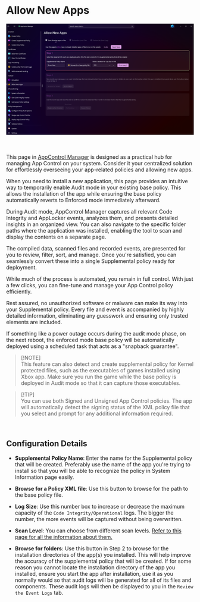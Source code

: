 # Allow New Apps

<div align="center">

<img src="https://raw.githubusercontent.com/HotCakeX/.github/refs/heads/main/Pictures/PNG%20and%20JPG/AppControl%20Manager%20page%20screenshots/Allow%20New%20Apps.png" alt="AppControl Manager Application's Allow New Apps Page">

</div>

<br>

<br>

This page in [AppControl Manager](https://github.com/HotCakeX/Harden-Windows-Security/wiki/AppControl-Manager) is designed as a practical hub for managing App Control on your system. Consider it your centralized solution for effortlessly overseeing your app-related policies and allowing new apps.

When you need to install a new application, this page provides an intuitive way to temporarily enable Audit mode in your existing base policy. This allows the installation of the app while ensuring the base policy automatically reverts to Enforced mode immediately afterward.

During Audit mode, AppControl Manager captures all relevant Code Integrity and AppLocker events, analyzes them, and presents detailed insights in an organized view. You can also navigate to the specific folder paths where the application was installed, enabling the tool to scan and display the contents on a separate page.

The compiled data, scanned files and recorded events, are presented for you to review, filter, sort, and manage. Once you're satisfied, you can seamlessly convert these into a single Supplemental policy ready for deployment.

While much of the process is automated, you remain in full control. With just a few clicks, you can fine-tune and manage your App Control policy efficiently.

Rest assured, no unauthorized software or malware can make its way into your Supplemental policy. Every file and event is accompanied by highly detailed information, eliminating any guesswork and ensuring only trusted elements are included.

If something like a power outage occurs during the audit mode phase, on the next reboot, the enforced mode base policy will be automatically deployed using a scheduled task that acts as a "snapback guarantee".

> [!NOTE]\
> This feature can also detect and create supplemental policy for Kernel protected files, such as the executables of games installed using Xbox app. Make sure you run the game while the base policy is deployed in Audit mode so that it can capture those executables.

> [!TIP]\
> You can use both Signed and Unsigned App Control policies. The app will automatically detect the signing status of the XML policy file that you select and prompt for any additional information required.

<br>

## Configuration Details

* **Supplemental Policy Name**: Enter the name for the Supplemental policy that will be created. Preferably use the name of the app you're trying to install so that you will be able to recognize the policy in System Information page easily.

* **Browse for a Policy XML file**: Use this button to browse for the path to the base policy file.

* **Log Size**: Use this number box to increase or decrease the maximum capacity of the `Code Integrity/Operational` logs. The bigger the number, the more events will be captured without being overwritten.

* **Scan Level**: You can choose from different scan levels. [Refer to this page for all the information about them.](https://github.com/HotCakeX/Harden-Windows-Security/wiki/WDAC-Rule-Levels-Comparison-and-Guide)

* **Browse for folders**: Use this button in Step 2 to browse for the installation directories of the app(s) you installed. This will help improve the accuracy of the supplemental policy that will be created. If for some reason you cannot locate the installation directory of the app you installed, ensure you start the app after installation, use it as you normally would so that audit logs will be generated for all of its files and components. These audit logs will then be displayed to you in the `Review the Event Logs` tab.

<br>
